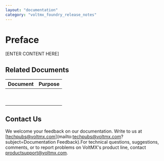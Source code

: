 ```yaml
---
layout: "documentation"
category: "voltmx_foundry_release_notes"
---
```

                           

Preface
=======

\[ENTER CONTENT HERE\]

Related Documents
-----------------

  
| Document | Purpose |
| --- | --- |
|   |   |
|   |   |

Contact Us
----------

We welcome your feedback on our documentation. Write to us at [techpubs@voltmx.com](mailto:techpubs@voltmx.com?subject=Documentation Feedback).For technical questions, suggestions, comments, or to report problems on VoltMX's product line, contact [productsupport@voltmx.com](mailto:productsupport@voltmx.com).

